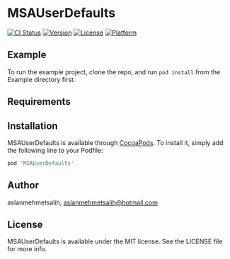 # MSAUserDefaults

[![CI Status](https://img.shields.io/travis/aslanmehmetsalih/MSAUserDefaults.svg?style=flat)](https://travis-ci.org/aslanmehmetsalih/MSAUserDefaults)
[![Version](https://img.shields.io/cocoapods/v/MSAUserDefaults.svg?style=flat)](https://cocoapods.org/pods/MSAUserDefaults)
[![License](https://img.shields.io/cocoapods/l/MSAUserDefaults.svg?style=flat)](https://cocoapods.org/pods/MSAUserDefaults)
[![Platform](https://img.shields.io/cocoapods/p/MSAUserDefaults.svg?style=flat)](https://cocoapods.org/pods/MSAUserDefaults)

## Example

To run the example project, clone the repo, and run `pod install` from the Example directory first.

## Requirements

## Installation

MSAUserDefaults is available through [CocoaPods](https://cocoapods.org). To install
it, simply add the following line to your Podfile:

```ruby
pod 'MSAUserDefaults'
```

## Author

aslanmehmetsalih, aslanmehmetsalih@hotmail.com

## License

MSAUserDefaults is available under the MIT license. See the LICENSE file for more info.

